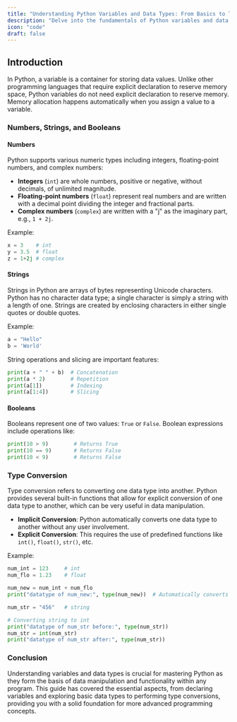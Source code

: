 ```yaml
---
title: "Understanding Python Variables and Data Types: From Basics to Type Conversion"
description: "Delve into the fundamentals of Python variables and data types, covering numbers, strings, and booleans, along with essential type conversion techniques to manipulate and utilize data effectively."
icon: "code"
draft: false
---
```


## Introduction

In Python, a variable is a container for storing data values. Unlike other programming languages that require explicit declaration to reserve memory space, Python variables do not need explicit declaration to reserve memory. Memory allocation happens automatically when you assign a value to a variable.

### Numbers, Strings, and Booleans

#### Numbers

Python supports various numeric types including integers, floating-point numbers, and complex numbers:

- **Integers** (`int`) are whole numbers, positive or negative, without decimals, of unlimited magnitude.
- **Floating-point numbers** (`float`) represent real numbers and are written with a decimal point dividing the integer and fractional parts.
- **Complex numbers** (`complex`) are written with a "j" as the imaginary part, e.g., `1 + 2j`.

Example:
```python
x = 3    # int
y = 3.5  # float
z = 1+2j # complex
```

#### Strings

Strings in Python are arrays of bytes representing Unicode characters. Python has no character data type; a single character is simply a string with a length of one. Strings are created by enclosing characters in either single quotes or double quotes.

Example:
```python
a = "Hello"
b = 'World'
```

String operations and slicing are important features:
```python
print(a + " " + b)  # Concatenation
print(a * 2)        # Repetition
print(a[1])         # Indexing
print(a[1:4])       # Slicing
```

#### Booleans

Booleans represent one of two values: `True` or `False`. Boolean expressions include operations like:
```python
print(10 > 9)        # Returns True
print(10 == 9)       # Returns False
print(10 < 9)        # Returns False
```

### Type Conversion

Type conversion refers to converting one data type into another. Python provides several built-in functions that allow for explicit conversion of one data type to another, which can be very useful in data manipulation.

- **Implicit Conversion**: Python automatically converts one data type to another without any user involvement.
- **Explicit Conversion**: This requires the use of predefined functions like `int()`, `float()`, `str()`, etc.

Example:
```python
num_int = 123     # int
num_flo = 1.23    # float

num_new = num_int + num_flo
print("datatype of num_new:", type(num_new))  # Automatically converts int to float

num_str = "456"   # string

# Converting string to int
print("datatype of num_str before:", type(num_str))
num_str = int(num_str)
print("datatype of num_str after:", type(num_str))
```

### Conclusion

Understanding variables and data types is crucial for mastering Python as they form the basis of data manipulation and functionality within any program. This guide has covered the essential aspects, from declaring variables and exploring basic data types to performing type conversions, providing you with a solid foundation for more advanced programming concepts.
